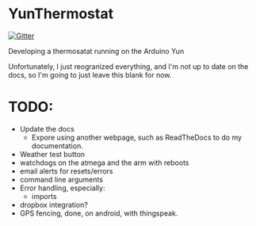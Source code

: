 YunThermostat
=============

[![Gitter](https://badges.gitter.im/Join%20Chat.svg)](https://gitter.im/jeffeb3/YunThermostat?utm_source=badge&utm_medium=badge&utm_campaign=pr-badge&utm_content=badge)

Developing a thermosatat running on the Arduino Yun

Unfortunately, I just reogranized everything, and I'm not up to date on the docs, so I'm going to just leave this blank for now.

TODO:
=====
 - Update the docs
   - Expore using another webpage, such as ReadTheDocs to do my documentation.
 - Weather test button
 - watchdogs on the atmega and the arm with reboots
 - email alerts for resets/errors
 - command line arguments
 - Error handling, especially:
   - imports
 - dropbox integration?
 - GPS fencing, done, on android, with thingspeak.


